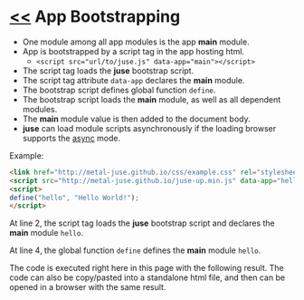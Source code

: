 # [<<](..) App Bootstrapping

* One module among all app modules is the app **main** module.
* App is bootstrapped by a script tag in the app hosting html.
    * `<script src="url/to/juse.js" data-app="main"></script>`
* The script tag loads the **juse** bootstrap script.
* The script tag attribute `data-app` declares the **main** module.
* The bootstrap script defines global function `define`.
* The bootstrap script loads the **main** module, as well as all dependent modules.
* The **main** module value is then added to the document body.
* **juse** can load module scripts asynchronously if the loading browser supports the [async][] mode.

Example:

```html
<link href="http://metal-juse.github.io/css/example.css" rel="stylesheet"/>
<script src="http://metal-juse.github.io/juse-up.min.js" data-app="hello"></script>
<script>
define("hello", "Hello World!");
</script>
```

At line 2, the script tag loads the **juse** bootstrap script and declares the **main** module `hello`.

At line 4, the global function `define` defines the **main** module `hello`.

The code is executed right here in this page with the following result.
The code can also be copy/pasted into a standalone html file, and then can be opened in a browser with the same result.

<section>
<link href="http://metal-juse.github.io/css/example.css" rel="stylesheet"/>
<script src="http://metal-juse.github.io/juse-up.min.js" data-app="hello"></script>
<script>
define("hello", "Hello World!");
</script>
</section>

[async]: https://www.w3schools.com/tags/att_script_async.asp
